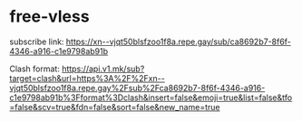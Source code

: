 # free-vless

subscribe link:
https://xn--vjqt50blsfzoo1f8a.repe.gay/sub/ca8692b7-8f6f-4346-a916-c1e9798ab91b

Clash format:
https://api.v1.mk/sub?target=clash&url=https%3A%2F%2Fxn--vjqt50blsfzoo1f8a.repe.gay%2Fsub%2Fca8692b7-8f6f-4346-a916-c1e9798ab91b%3Fformat%3Dclash&insert=false&emoji=true&list=false&tfo=false&scv=true&fdn=false&sort=false&new_name=true
